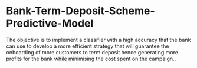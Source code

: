 # Bank-Term-Deposit-Scheme-Predictive-Model
The objective is to implement a classifier with a high accuracy that the bank can use to develop a more efficient strategy that will guarantee the onboarding of more customers to term deposit hence generating more profits for the bank while minimising the cost spent on the campaign..

